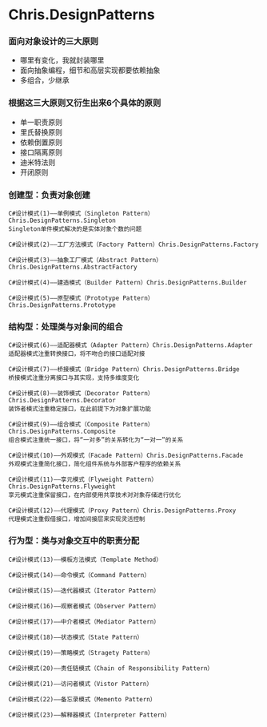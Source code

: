 # Chris.DesignPatterns
### 面向对象设计的三大原则

- 哪里有变化，我就封装哪里
- 面向抽象编程，细节和高层实现都要依赖抽象
- 多组合，少继承 

### 根据这三大原则又衍生出来6个具体的原则

- 单一职责原则
- 里氏替换原则
- 依赖倒置原则
- 接口隔离原则
- 迪米特法则
- 开闭原则



### 创建型：负责对象创建

    C#设计模式(1)——单例模式（Singleton Pattern）Chris.DesignPatterns.Singleton
    Singleton单件模式解决的是实体对象个数的问题
    
    C#设计模式(2)——工厂方法模式（Factory Pattern）Chris.DesignPatterns.Factory
    
    C#设计模式(3)——抽象工厂模式（Abstract Pattern）Chris.DesignPatterns.AbstractFactory
    
    C#设计模式(4)——建造模式（Builder Pattern）Chris.DesignPatterns.Builder
    
    C#设计模式(5)——原型模式（Prototype Pattern）Chris.DesignPatterns.Prototype

### 结构型：处理类与对象间的组合

    C#设计模式(6)——适配器模式（Adapter Pattern）Chris.DesignPatterns.Adapter
    适配器模式注重转换接口，将不吻合的接口适配对接
    
    C#设计模式(7)——桥接模式（Bridge Pattern）Chris.DesignPatterns.Bridge
    桥接模式注重分离接口与其实现，支持多维度变化
    
    C#设计模式(8)——装饰模式（Decorator Pattern）Chris.DesignPatterns.Decorator
    装饰者模式注重稳定接口，在此前提下为对象扩展功能
    
    C#设计模式(9)——组合模式（Composite Pattern）Chris.DesignPatterns.Composite
    组合模式注重统一接口，将“一对多”的关系转化为“一对一”的关系
    
    C#设计模式(10)——外观模式（Facade Pattern）Chris.DesignPatterns.Facade
    外观模式注重简化接口，简化组件系统与外部客户程序的依赖关系
    
    C#设计模式(11)——享元模式（Flyweight Pattern）Chris.DesignPatterns.Flyweight
    享元模式注重保留接口，在内部使用共享技术对对象存储进行优化
    
    C#设计模式(12)——代理模式（Proxy Pattern）Chris.DesignPatterns.Proxy
    代理模式注重假借接口，增加间接层来实现灵活控制

### 行为型：类与对象交互中的职责分配

    C#设计模式(13)——模板方法模式（Template Method）
    
    C#设计模式(14)——命令模式（Command Pattern）
    
    C#设计模式(15)——迭代器模式（Iterator Pattern）
    
    C#设计模式(16)——观察者模式（Observer Pattern）
    
    C#设计模式(17)——中介者模式（Mediator Pattern）
    
    C#设计模式(18)——状态模式（State Pattern）
    
    C#设计模式(19)——策略模式（Stragety Pattern）
    
    C#设计模式(20)——责任链模式（Chain of Responsibility Pattern）
    
    C#设计模式(21)——访问者模式（Vistor Pattern）
    
    C#设计模式(22)——备忘录模式（Memento Pattern）
    
    C#设计模式(23)——解释器模式（Interpreter Pattern）